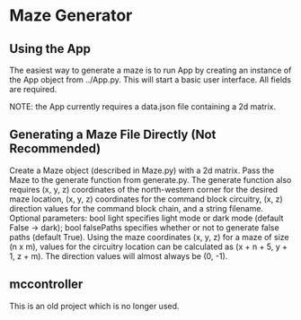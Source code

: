 # Maze Generator

## Using the App

The easiest way to generate a maze is to run App by creating an instance of the
App object from ../App.py. This will start a basic user interface. All fields are
required.

NOTE: the App currently requires a data.json file containing a 2d matrix.

## Generating a Maze File Directly (Not Recommended)

Create a Maze object (described in Maze.py) with a 2d matrix. Pass the Maze to
the generate function from generate.py. The generate function also requires
(x, y, z) coordinates of the north-western corner for the desired maze location,
(x, y, z) coordinates for the command block circuitry, (x, z) direction values
for the command block chain, and a string filename. Optional parameters: bool
light specifies light mode or dark mode (default False -> dark);
bool falsePaths specifies whether or not to generate false paths (default True).
Using the maze coordinates (x, y, z) for a maze of size (n x m), values for the
circuitry location can be calculated as (x + n + 5, y + 1, z + m). The direction
values will almost always be (0, -1).

## mccontroller

This is an old project which is no longer used.